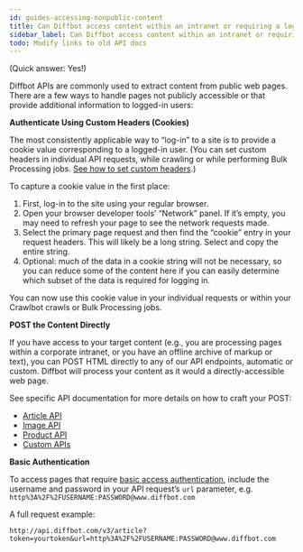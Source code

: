 ```yaml
---
id: guides-accessing-nonpublic-content
title: Can Diffbot access content within an intranet or requiring a login?
sidebar_label: Can Diffbot access content within an intranet or requiring a login?
todo: Modify links to old API docs
---
```


<div class="entry-content">
		<p>(Quick answer: Yes!)</p>
<p>Diffbot APIs are commonly used to extract content from public web pages. There are a few ways to handle pages not publicly accessible or that provide additional information to logged-in users:</p>
<p><strong>Authenticate Using Custom Headers (Cookies)</strong></p>
<p>The most consistently applicable way to “log-in” to a site is to provide a cookie value corresponding to a logged-in user. (You can set custom headers in individual API requests, while crawling or while performing Bulk Processing jobs. <a href="guides-custom-headers">See how to set custom headers</a>.)</p>
<p>To capture a cookie value in the first place:</p>
<ol>
<li>First, log-in to the site using your regular browser.</li>
<li>Open your browser developer tools’ “Network” panel. If it’s empty, you may need to refresh your page to see the network requests made.</li>
<li>Select the primary page request and then find the “cookie” entry in your request headers. This will likely be a long string. Select and copy the entire string.</li>
<li>Optional: much of the data in a cookie string will not be necessary, so you can reduce some of the content here if you can easily determine which subset of the data is required for logging in.</li>
</ol>
<p>You can now use this cookie value in your individual requests or within your Crawlbot crawls or Bulk Processing jobs.</p>
<p><strong>POST the Content Directly</strong></p>
<p>If you have access to your target content (e.g., you are processing pages within a corporate intranet, or you have an offline archive of markup or text), you can POST HTML directly to any of our API endpoints, automatic or custom. Diffbot will process your content as it would a directly-accessible web page.</p>
<p>See specific API documentation for more details on how to craft your POST:</p>
<ul>
<li><a title="Article API: POSTing content" href="http://diffbot.com/dev/docs/article/#posting">Article API</a></li>
<li><a title="Image API: POSTing Content" href="http://diffbot.com/dev/docs/image/#posting">Image API</a></li>
<li><a title="Product API: POSTing Content" href="http://diffbot.com/dev/docs/product/#posting">Product API</a></li>
<li><a title="Custom API: POSTing Content" href="http://diffbot.com/dev/docs/custom/#posting">Custom APIs</a></li>
</ul>
<p><strong>Basic Authentication</strong></p>
<p>To access pages that require <a title="Wikipedia: Basic Access Authentication" href="http://en.wikipedia.org/wiki/Basic_access_authentication" target="_blank">basic access authentication</a>, include the username and password in your API request’s <code>url</code> parameter, e.g. <code>http%3A%2F%2FUSERNAME:PASSWORD@www.diffbot.com</code></p>
<p>A full request example:</p>
<pre>
<code>http://api.diffbot.com/v3/article?token=yourtoken&amp;url=http%3A%2F%2FUSERNAME:PASSWORD@www.diffbot.com</code>
</pre>
			</div>
